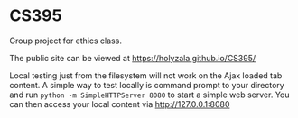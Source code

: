# CS395
Group project for ethics class.

The public site can be viewed at https://holyzala.github.io/CS395/

Local testing just from the filesystem will not work on the Ajax loaded tab content. A simple way to test locally is command prompt to your directory and run `python -m SimpleHTTPServer 8080` to start a simple web server. You can then access your local content via http://127.0.0.1:8080
